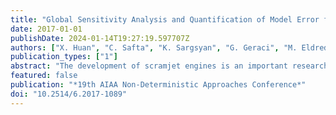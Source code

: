 ```yaml
---
title: "Global Sensitivity Analysis and Quantification of Model Error for Large Eddy Simulation in Scramjet Design"
date: 2017-01-01
publishDate: 2024-01-14T19:27:19.597707Z
authors: ["X. Huan", "C. Safta", "K. Sargsyan", "G. Geraci", "M. Eldred", "Z. Vane", "G. Lacaze", "J. Oefelein", "H. Najm"]
publication_types: ["1"]
abstract: "The development of scramjet engines is an important research area for advancing hypersonic and orbital flights. Progress towards optimal engine designs requires both accurate flow simulations as well as uncertainty quantification (UQ). However, performing UQ for scramjet simulations is challenging due to the large number of uncertain parameters involved and the high computational cost of flow simulations. We address these difficulties by combining UQ algorithms and numerical methods to the large eddy simulation of the HIFiRE scramjet configuration. First, global sensitivity analysis is conducted to identify influential uncertain input parameters, helping reduce the stochastic dimension of the problem and discover sparse representations. Second, as models of different fidelity are available and inevitably used in the overall UQ assessment, a framework for quantifying and propagating the uncertainty due to model error is introduced. These methods are demonstrated on a non-reacting scramjet unit problem with parameter space up to 24 dimensions, using 2D and 3D geometries with static and dynamic treatments of the turbulence subgrid model."
featured: false
publication: "*19th AIAA Non-Deterministic Approaches Conference*"
doi: "10.2514/6.2017-1089"
---
```


